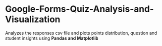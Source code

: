 # Google-Forms-Quiz-Analysis-and-Visualization

Analyzes the responses csv file and plots points distribution, question and student insights using **Pandas and Matplotlib**

